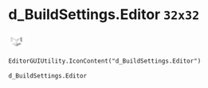 # d_BuildSettings.Editor `32x32`
<img src="/img/d_BuildSettings.Editor.png" width=32 height=32>

``` CSharp
EditorGUIUtility.IconContent("d_BuildSettings.Editor")
```
```
d_BuildSettings.Editor
```
